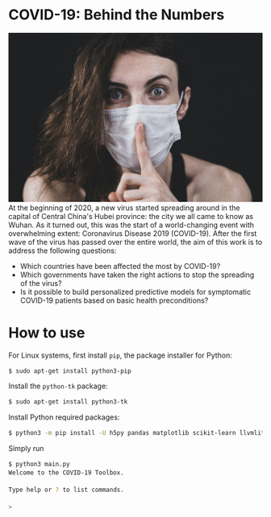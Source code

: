 # COVID-19: Behind the Numbers
![Cover Image](cover.jpeg)
At the beginning of 2020, a new virus started spreading around in the capital of
Central China's Hubei province: the city we all came to know as Wuhan. As it
turned out, this was the start of a world-changing event with overwhelming
extent: Coronavirus Disease 2019 (COVID-19). After the first wave of the virus
has passed over the entire world, the aim of this work is to address the
following questions:
* Which countries have been affected the most by COVID-19?
* Which governments have taken the right actions to stop the spreading of the virus?
* Is it possible to build personalized predictive models for symptomatic COVID-19 patients based on basic health preconditions?

# How to use
For Linux systems, first install `pip`, the package installer for Python:
```bash
$ sudo apt-get install python3-pip
```
Install the `python-tk` package:
```bash
$ sudo apt-get install python3-tk
```
Install Python required packages:
```bash
$ python3 -m pip install -U h5py pandas matplotlib scikit-learn llvmlite tslearn plotly mlxtend
```
Simply run
```bash
$ python3 main.py
Welcome to the COVID-19 Toolbox.

Type help or ? to list commands.

>
```
